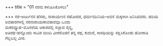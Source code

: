+++
title = "01 ನರನು ಕಳುಹಿಸಿಕೊಳಲು"

+++
ನರ-ಅರ್ಜುನನ ಹೆಸರು, ನಾರಾಯಣನ ಸಹೋದರ, ಧರ್ಮಮುನಿಯ-ಅವಳಿ ಮಕ್ಕಳಾಗಿ ಜನಿಸಿದವರು. ಹರಿಯ ಅವತಾರಗಳಲ್ಲಿ ನರನಾರಾಯಣಾವತಾರವೂ ಒಂದು  
ಮಕರವ್ಯೂಹ-ಮೊಸಳೆಯ ಆಕಾರದಲ್ಲಿ ಸಜ್ಜಾದ ಸೈನ್ಯ,  
ಅತಿರಥ-ಹನ್ನೊಂದು ಸಾವಿರ ಮಂದಿ ವೀರರೊಡನೆ ತನ್ನ ರಥ, ಕುದುರೆ, ಸಾರಥಿಯನ್ನು ರಕ್ಷಿಸಿಕೊಂಡು ಹೋರಾಡಿ ಗೆಲ್ಲಬಲ್ಲ ವೀರ.